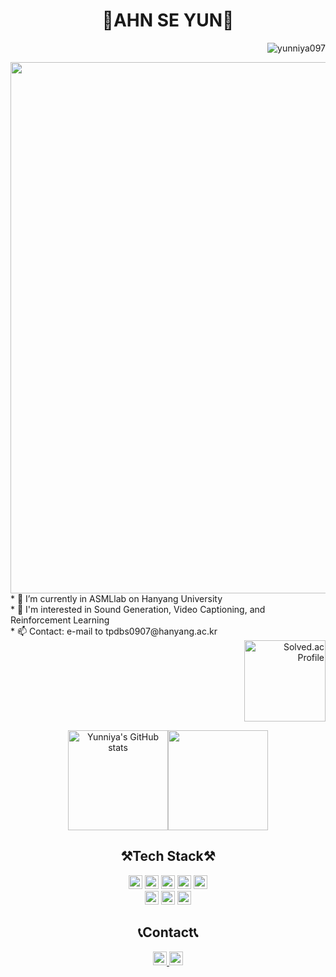 <div align="center">
    <h1>💜AHN SE YUN💜</h1>
</div>

<p align="right"> <img src="https://hits.seeyoufarm.com/api/count/incr/badge.svg?url=https%3A%2F%2Fgithub.com%2Fyunniya097&count_bg=%23EAD2EF&title_bg=%23AC75C6&icon=&icon_color=%23E7E7E7&title=hits&edge_flat=false" alt="yunniya097" /> </p>
<div align="center">
    <img width="850px" src="https://user-images.githubusercontent.com/81553569/151810430-0a068776-5f6e-4e58-8899-020ea31448a8.gif">
</div>

<div align="left">
    * 🧚‍ I’m currently in ASMLlab on Hanyang University<br>
    * 🌱 I'm interested in Sound Generation, Video Captioning, and Reinforcement Learning <br>
    * 📫 Contact: e-mail to tpdbs0907@hanyang.ac.kr
</div>
<div align="right">
    <a href="https://solved.ac/profile/tpdbs0907"><img height="130px" src="http://mazassumnida.wtf/api/v2/generate_badge?boj=tpdbs0907" alt="Solved.ac Profile" /></a>
</div>

<div align="center">
    <p class="has-line-data" data-line-start="7" data-line-end="9"><img height="160px" src="https://github-readme-stats.vercel.app/api?username=yunniya097&amp;show_icons=true&amp;theme=material-palenight" alt="Yunniya's GitHub stats" /><img height="160px" src="https://github-readme-streak-stats.herokuapp.com/?user=yunniya097&theme=material-palenight&ring=7E6BC4&currStreakLabel=7E6BC4&fire=C79ECF" /></a></p>
</div>


<div align="center">
    <h2>⚒Tech Stack⚒</h2>
    <img height="22px" src="https://img.shields.io/badge/Python-3776AB?style=flat&amp;logo=Python&amp;logoColor=white" alt="Python Badge"> 
    <img height="22px" src="https://img.shields.io/badge/JAVA-007396?style=flat&amp;logo=JAVA&amp;logoColor=white" alt="JAVA Badge"> 
    <img height="22px" src="https://img.shields.io/badge/C-A8B9CC?style=flat&amp;logo=C&amp;logoColor=white" alt="C Badge"> 
    <img height="22px" src="https://img.shields.io/badge/C%20Sharp-239120?style=flat&amp;logo=CSharp&amp;logoColor=white" alt="C# Badge"> 
    <img height="22px" src="https://img.shields.io/badge/Arduino-00979D?style=flat&amp;logo=Arduino&amp;logoColor=white" alt="Arduino Badge"></br>
    <img height="22px" src="https://img.shields.io/badge/Express-000000?style=flat&amp;logo=Express&amp;logoColor=white" alt="Express Badge"> 
    <img height="22px" src="https://img.shields.io/badge/Unity-FFFFFF?style=flat&amp;logo=Unity&amp;logoColor=black" alt="Unity Badge"> 
    <img height="22px" src="https://img.shields.io/badge/Tensorflow-FF6F00?style=flat&amp;logo=Tensorflow&amp;logoColor=white" alt="Tensorflow Badge">
</div>


<div align="center">
    <h2>📞Contact📞</h2>
    <div align="center">
        <a href="https://yunniya097.github.io/">
            <img height="22px" src="https://img.shields.io/badge/Blog-D88BFF?style=flat&amp;logoColor=white" alt="GitBlog Badge">
        </a> 
        <a href="https://www.instagram.com/y_unniyya/">
            <img height="22px" src="https://img.shields.io/badge/Instagram-C83CE7?style=flat&amp;logo=Instagram&amp;logoColor=white" alt="Instagram Badge">
        </a>
    </div>
</div>
